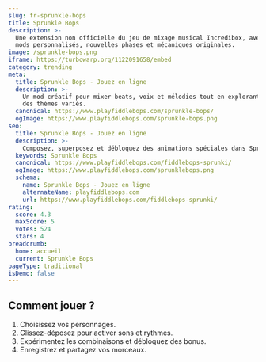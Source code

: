 ```yaml
---
slug: fr-sprunkle-bops
title: Sprunkle Bops
description: >-
  Une extension non officielle du jeu de mixage musical Incredibox, avec 
  mods personnalisés, nouvelles phases et mécaniques originales.
image: /sprunkle-bops.png
iframe: https://turbowarp.org/1122091658/embed
category: trending
meta:
  title: Sprunkle Bops - Jouez en ligne
  description: >-
    Un mod créatif pour mixer beats, voix et mélodies tout en explorant 
    des thèmes variés.
  canonical: https://www.playfiddlebops.com/sprunkle-bops/
  ogImage: https://www.playfiddlebops.com/sprunkle-bops.png
seo:
  title: Sprunkle Bops - Jouez en ligne
  description: >-
    Composez, superposez et débloquez des animations spéciales dans Sprunkle Bops.
  keywords: Sprunkle Bops
  canonical: https://www.playfiddlebops.com/fiddlebops-sprunki/
  ogImage: https://www.playfiddlebops.com/sprunklebops.png
  schema:
    name: Sprunkle Bops - Jouez en ligne
    alternateName: playfiddlebops.com
    url: https://www.playfiddlebops.com/fiddlebops-sprunki/
rating:
  score: 4.3
  maxScore: 5
  votes: 524
  stars: 4
breadcrumb:
  home: accueil
  current: Sprunkle Bops
pageType: traditional
isDemo: false
---
```


## Comment jouer ?

1. Choisissez vos personnages.
2. Glissez-déposez pour activer sons et rythmes.
3. Expérimentez les combinaisons et débloquez des bonus.
4. Enregistrez et partagez vos morceaux.
